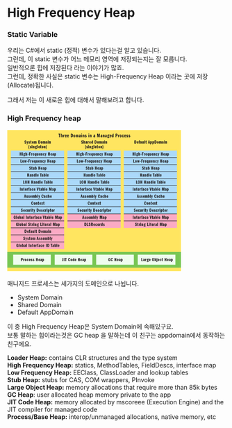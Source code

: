# High Frequency Heap

### Static Variable

우리는 C\#에서 static \(정적\) 변수가 있다는걸 알고 있습니다.  
그런데,  이 static 변수가 어느 메모리 영역에 저장되는지는 잘 모릅니다.  
일반적으론 힙에 저장된다 라는 이야기가 많죠.  
그런데, 정확한 사실은 static 변수는 High-Frequency Heap 이라는 곳에 저장\(Allocate\)됩니다.

그래서 저는 이 새로운 힙에 대해서 말해보려고 합니다.

### High Frequency heap

![](../../.gitbook/assets/image%20%2822%29.png)

매니지드 프로세스는 세가지의 도메인으로 나뉩니다.

* System Domain
* Shared Domain
* Default AppDomain

이 중 High Frequency Heap은 System Domain에 속해있구요.  
보통 말하는 힙이라는것은 GC heap 을 말하는데 이 친구는 appdomain에서 동작하는 친구에요.  
  
**Loader Heap:** contains CLR structures and the type system  
**High Frequency Heap:** statics, MethodTables, FieldDescs, interface map  
**Low Frequency Heap:** EEClass, ClassLoader and lookup tables  
**Stub Heap:** stubs for CAS, COM wrappers, PInvoke  
**Large Object Heap:** memory allocations that require more than 85k bytes  
**GC Heap**: user allocated heap memory private to the app  
**JIT Code Heap:** memory allocated by mscoreee \(Execution Engine\) and the JIT compiler for managed code  
**Process/Base Heap:** interop/unmanaged allocations, native memory, etc





### 



### 

